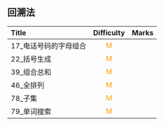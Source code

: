 ## 回溯法

| Title                 |         Difficulty          | Marks |
| :-------------------- | :-------------------------: | :---: |
| 17_电话号码的字母组合 | <font color=orange>M</font> |
| 22_括号生成           | <font color=orange>M</font> |
| 39_组合总和           | <font color=orange>M</font> |       |
| 46_全排列             | <font color=orange>M</font> |       |
| 78_子集               | <font color=orange>M</font> |       |
| 79_单词搜索           | <font color=orange>M</font> |       |